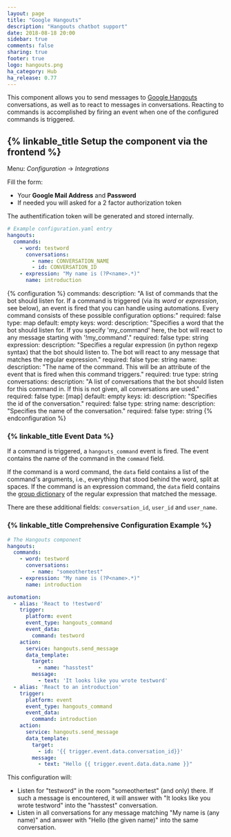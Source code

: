 ```yaml
---
layout: page
title: "Google Hangouts"
description: "Hangouts chatbot support"
date: 2018-08-18 20:00
sidebar: true
comments: false
sharing: true
footer: true
logo: hangouts.png
ha_category: Hub
ha_release: 0.77
---
```


This component allows you to send messages to [Google Hangouts](http://hangouts.google.com) conversations, as well as to react to messages in conversations. Reacting to commands is accomplished by firing an event when one of the configured commands is triggered.

## {% linkable_title Setup the component via the frontend %}

Menu: *Configuration* -> *Integrations*
  
Fill the form:
* Your **Google Mail Address** and **Password**
* If needed you will asked for a 2 factor authorization token
  
The authentification token will be generated and stored internally.

```yaml
# Example configuration.yaml entry
hangouts:
  commands:
    - word: testword
      conversations:
        - name: CONVERSATION_NAME
        - id: CONVERSATION_ID
    - expression: "My name is (?P<name>.*)"
      name: introduction
```
{% configuration %}
commands:
  description: "A list of commands that the bot should listen for. If a command is triggered (via its *word* or *expression*, see below), an event is fired that you can handle using automations. Every command consists of these possible configuration options:"
  required: false
  type: map
  default: empty
  keys:
    word:
      description: "Specifies a word that the bot should listen for. If you specify 'my_command' here, the bot will react to any message starting with '!my_command'."
      required: false
      type: string
    expression:
      description: "Specifies a regular expression (in python regexp syntax) that the bot should listen to. The bot will react to any message that matches the regular expression."
      required: false
      type: string
    name:
      description: "The name of the command. This will be an attribute of the event that is fired when this command triggers."
      required: true
      type: string
    conversations:
      description: "A list of conversations that the bot should listen for this command in. If this is not given, all conversations are used."
      required: false
      type: [map]
      default: empty
      keys:
        id:
          description: "Specifies the id of the conversation."
          required: false
          type: string
        name:
          description: "Specifies the name of the conversation."
          required: false
          type: string
{% endconfiguration %}

### {% linkable_title Event Data %}

If a command is triggered, a `hangouts_command` event is fired. The event contains the name of the command in the `command` field.

If the command is a word command, the `data` field contains a list of the command's arguments, i.e., everything that stood behind the word, split at spaces. If the command is an expression command, the `data` field contains the [group dictionary](https://docs.python.org/3.6/library/re.html?highlight=re#re.match.groupdict) of the regular expression that matched the message.

There are these additional fields: `conversation_id`, `user_id` and `user_name`.

### {% linkable_title Comprehensive Configuration Example %}

```yaml
# The Hangouts component
hangouts:
  commands:
    - word: testword
      conversations:
        - name: "someothertest"
    - expression: "My name is (?P<name>.*)"
      name: introduction

automation:
  - alias: 'React to !testword'
    trigger:
      platform: event
      event_type: hangouts_command
      event_data:
        command: testword
    action:
      service: hangouts.send_message
      data_template:
        target: 
          - name: "hasstest"
        message: 
          - text: 'It looks like you wrote testword'
  - alias: 'React to an introduction'
    trigger:
      platform: event
      event_type: hangouts_command
      event_data:
        command: introduction
    action:
      service: hangouts.send_message
      data_template:
        target: 
          - id: '{{ trigger.event.data.conversation_id}}'
        message: 
          - text: "Hello {{ trigger.event.data.data.name }}"

```

This configuration will:
- Listen for "testword" in the room "someothertest" (and only) there. 
  If such a message is encountered, it will answer with "It looks like you wrote testword" into the "hasstest" conversation.
- Listen in all conversations for any message matching "My name is (any name)" and answer with "Hello (the given name)" into the same conversation.
